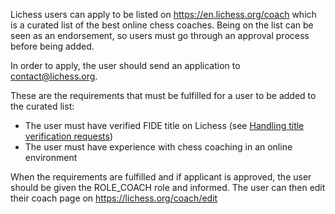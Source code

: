 Lichess users can apply to be listed on https://en.lichess.org/coach which is a curated list of the best online chess coaches. Being on the list can be seen as an endorsement, so users must go through an approval process before being added.

In order to apply, the user should send an application to contact@lichess.org.

These are the requirements that must be fulfilled for a user to be added to the curated list:
* The user must have verified FIDE title on Lichess (see [Handling title verification requests](Handling-title-verification-requests))
* The user must have experience with chess coaching in an online environment

When the requirements are fulfilled and if applicant is approved, the user should be given the ROLE_COACH role and informed. The user can then edit their coach page on https://lichess.org/coach/edit